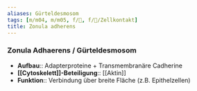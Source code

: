 ```yaml
---
aliases: Gürteldesmosom
tags: [m/m04, m/m05, f/🔬, f/🔬/Zellkontakt]
title: Zonula adherens
---
```

### Zonula Adhaerens / Gürteldesmosom
- **Aufbau**:: Adapterproteine + Transmembranäre Cadherine
- **[[Cytoskelett]]-Beteiligung**:: [[Aktin]]
- **Funktion**:: Verbindung über breite Fläche (z.B. Epithelzellen)